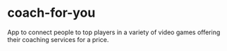 # coach-for-you
App to connect people to top players in a variety of video games offering their coaching services for a price.

